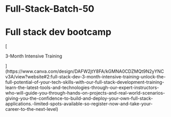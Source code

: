 # Full-Stack-Batch-50
<h1>Full stack dev bootcamp</h1>
[<p>3-Month Intensive Training</p>](https://www.canva.com/design/DAFW2jtY8FA/kGMNA0CDZMQt9N2yYNCv3A/view?website#2:full-stack-dev-3-month-intensive-training-unlock-the-full-potential-of-your-tech-skills-with-our-full-stack-development-training-learn-the-latest-tools-and-technologies-through-our-expert-instructors-who-will-guide-you-through-hands-on-projects-and-real-world-scenarios-giving-you-the-confidence-to-build-and-deploy-your-own-full-stack-applications.-limited-spots-available-so-register-now-and-take-your-career-to-the-next-level)


